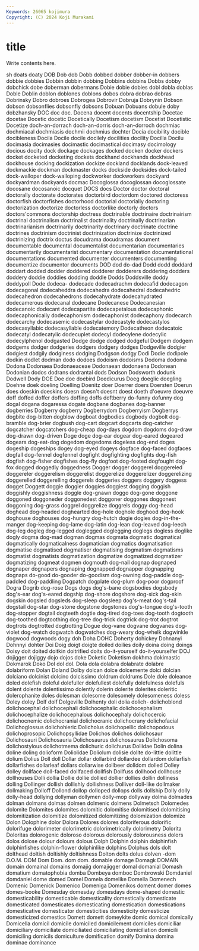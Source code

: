 ```yaml
---
Keywords: 26065 kojimura
Copyright: (C) 2024 Koji Murakami
---
```


# title

Write contents here.



sh doats doaty DOB Dob
dob Dobb dobbed dobber dobber-in dobbers dobbie dobbies Dobbin dobbin
dobbing Dobbins dobbins Dobbs dobby dobchick dobe doberman dobermans Dobie
dobie dobies dobl dobla doblas Doble Doblin doblon doblones doblons
dobos dobra dobrao dobras Dobrinsky Dobro dobroes Dobrogea Dobrovir Dobruja
Dobrynin Dobson dobson dobsonflies dobsonfly dobsons Dobuan Dobuans dobule doby
dobzhansky DOC doc doc. Docena docent docents docentship Docetae docetae
Docetic docetic Docetically Docetism docetism Docetist Docetistic Docetize doch-an-dorrach doch-an-dorris
doch-an-dorroch dochmiac dochmiacal dochmiasis dochmii dochmius dochter Docia docibility docible
docibleness Docila Docile docile docilely docilities docility Docilla Docilu docimasia
docimasies docimastic docimastical docimasy docimology docious docity dock dockage dockages
docked docken docker dockers docket docketed docketing dockets dockhand dockhands
dockhead dockhouse docking dockization dockize dockland docklands dock-leaved dockmackie dockman
dockmaster docks dockside docksides dock-tailed dock-walloper dock-walloping dockworker dockworkers dockyard
dockyardman dockyards docmac Docoglossa docoglossan docoglossate docosane docosanoic docquet DOCS
docs Doctor doctor doctoral doctorally doctorate doctorates doctorbird doctordom doctored
doctoress doctorfish doctorfishes doctorhood doctorial doctorially doctoring doctorization doctorize doctorless
doctorlike doctorly doctors doctors'commons doctorship doctress doctrinable doctrinaire doctrinairism doctrinal
doctrinalism doctrinalist doctrinality doctrinally doctrinarian doctrinarianism doctrinarily doctrinarity doctrinary doctrinate
doctrine doctrines doctrinism doctrinist doctrinization doctrinize doctrinized doctrinizing doctrix doctus
docudrama docudramas document documentable documental documentalist documentarian documentaries documentarily documentarist
documentary documentation documentational documentations documented documenter documenters documenting documentize documentor
documents DOD dod do-dad Dodd dodd doddard doddart dodded dodder
doddered dodderer dodderers doddering dodders doddery doddie doddies dodding doddle
Dodds Doddsville doddy doddypoll Dode dodeca- dodecade dodecadrachm dodecafid dodecagon
dodecagonal dodecaheddra dodecahedra dodecahedral dodecahedric dodecahedron dodecahedrons dodecahydrate dodecahydrated dodecamerous
dodecanal dodecane Dodecanese Dodecanesian dodecanoic dodecant dodecapartite dodecapetalous dodecaphonic dodecaphonically
dodecaphonism dodecaphonist dodecaphony dodecarch dodecarchy dodecasemic dodecastylar dodecastyle dodecastylos dodecasyllabic
dodecasyllable dodecatemory Dodecatheon dodecatoic dodecatyl dodecatylic dodecuplet dodecyl dodecylene dodecylic
dodecylphenol dodgasted Dodge dodge dodged dodgeful Dodgem dodgem dodgems dodger
dodgeries dodgers dodgery dodges Dodgeville dodgier dodgiest dodgily dodginess dodging
Dodgson dodgy Dodi Dodie dodipole dodkin dodlet dodman dodo dodoes
dodoism dodoisms Dodoma dodoma Dodona Dodonaea Dodonaeaceae Dodonaean dodonaena Dodonean
Dodonian dodos dodrans dodrantal dods Dodson Dodsworth dodunk Dodwell Dody
DOE Doe doe doebird Doedicurus Doeg doeglic doegling Doehne doek
doeling Doelling Doenitz doer Doerrer doers Doersten Doerun does doeskin
doeskins doesn doesn't doesnt doest doeth d'oeuvre doeuvre doff doffed
doffer doffers doffing doffs doftberry do-funny dofunny dog dogal dogana
dogaressa dogate dogbane dogbanes dog-banner dogberries Dogberry dogberry Dogberrydom Dogberryism
Dogberrys dogbite dog-bitten dogblow dogboat dogbodies dogbody dogbolt dog-bramble dog-brier
dogbush dog-cart dogcart dogcarts dog-catcher dogcatcher dogcatchers dog-cheap dog-days dogdom
dogdoms dog-draw dog-drawn dog-driven Doge doge dog-ear dogear dog-eared dogeared
dogears dog-eat-dog dogedom dogedoms dogeless dog-end doges dogeship dogeships dogey
dog-eyed dogeys dogface dog-faced dogfaces dogfall dog-fennel dogfennel dogfight dogfighting
dogfights dog-fish dogfish dog-fisher dogfishes dog-fly dogfoot dog-footed dogfought dog-fox
dogged doggedly doggedness Dogger dogger doggerel doggereled doggereler doggerelism doggerelist
doggerelize doggerelizer doggerelizing doggerelled doggerelling doggerels doggeries doggers doggery doggess
dogget Doggett doggie doggier doggies doggiest dogging doggish doggishly doggishness
doggle dog-gnawn doggo dog-gone doggone doggoned doggoneder doggonedest doggoner doggones
doggonest doggoning dog-grass doggrel doggrelize doggrels doggy dog-head doghead dog-headed
doghearted dog-hole doghole doghood dog-hook doghouse doghouses dog-hungry dog-hutch dogie
dogies dog-in-the-manger dog-keeping dog-lame dog-latin dog-lean dog-leaved dog-leech dog-leg dogleg
dog-legged doglegged doglegging doglegs dogless doglike dogly dogma dog-mad dogman
dogmas dogmata dogmatic dogmatical dogmatically dogmaticalness dogmatician dogmatics dogmatisation dogmatise
dogmatised dogmatiser dogmatising dogmatism dogmatisms dogmatist dogmatists dogmatization dogmatize dogmatized
dogmatizer dogmatizing dogmeat dogmen dogmouth dog-nail dognap dognaped dognaper dognapers
dognaping dognapped dognapper dognapping dognaps do-good do-gooder do-goodism dog-owning dog-paddle
dog-paddled dog-paddling Dogpatch dogplate dog-plum dog-poor dogproof Dogra Dogrib dog-rose
Dogs dogs dog's-bane dogsbodies dogsbody dog's-ear dog's-eared dogship dog-shore dogshore
dog-sick dog-skin dogskin dogsled dogsleds dog-sleep dogsleep dog's-meat dog's-tail dogstail
dog-star dog-stone dogstone dogstones dog's-tongue dog's-tooth dog-stopper dogtail dogteeth dogtie
dog-tired dog-toes dog-tooth dogtooth dog-toothed dogtoothing dog-tree dog-trick dogtrick dog-trot
dogtrot dogtrots dogtrotted dogtrotting Dogue dog-vane dogvane dogvanes dog-violet dog-watch
dogwatch dogwatches dog-weary dog-whelk dogwinkle dogwood dogwoods dogy doh Doha
DOHC Doherty dohickey Dohnanyi Dohnnyi dohter Doi Doig doigt doigte
doiled doilies doily doina doing doings Doisy doit doited doitkin
doitrified doits do-it-yourself do-it-yourselfer DOJ dojigger dojiggy dojo dojos doke
Doketic Doketism dokhma dokimastic Dokmarok Doko Dol dol dol. Dola
dola dolabra dolabrate dolabre dolabriform Dolan Doland Dolby dolcan dolce
dolcemente dolci dolcian dolciano dolcinist dolcino dolcissimo doldrum doldrums Dole
dole doleance doled dolefish doleful dolefuller dolefullest dolefully dolefulness dolefuls
dolent dolente dolentissimo dolently dolerin dolerite dolerites doleritic dolerophanite doles
dolesman dolesome dolesomely dolesomeness doless Doley doley Dolf dolf Dolgeville
Dolhenty doli dolia dolich- dolichoblond dolichocephal dolichocephali dolichocephalic dolichocephalism dolichocephalize
dolichocephalous dolichocephaly dolichocercic dolichocnemic dolichocranial dolichocranic dolichocrany dolichofacial Dolichoglossus dolichohieric
Dolicholus dolichopellic dolichopodous dolichoprosopic Dolichopsyllidae Dolichos dolichos dolichosaur Dolichosauri Dolichosauria
Dolichosaurus dolichosaurus Dolichosoma dolichostylous dolichotmema dolichuric dolichurus Doliidae Dolin dolina
doline doling dolioform Doliolidae Doliolum dolisie dolite do-little dolittle dolium
Dolius Doll doll Dollar dollar dollarbird dollardee dollardom dollarfish dollarfishes
dollarleaf dollars dollarwise dollbeer dolldom dolled Dolley dolley dollface doll-faced
dollfaced dollfish Dollfuss dollhood dollhouse dollhouses Dolli dollia Dollie dollie
dollied dollier dollies dollin dolliness dolling Dollinger dollish dollishly dollishness
Dolliver doll-like dollmaker dollmaking Dolloff Dollond dollop dolloped dollops dolls
dollship Dolly dolly dolly-head dollying dollyman dollymen dolly-mop dollyway dolma
dolmades dolman dolmans dolmas dolmen dolmenic dolmens Dolmetsch Dolomedes dolomite
Dolomites dolomites dolomitic dolomitise dolomitised dolomitising dolomitization dolomitize dolomitized dolomitizing
dolomization dolomize Dolon Dolophine dolor Dolora Dolores dolores doloriferous dolorific
dolorifuge dolorimeter dolorimetric dolorimetrically dolorimetry Dolorita Doloritas dolorogenic doloroso dolorous
dolorously dolorousness dolors dolos dolose dolour dolours dolous Dolph Dolphin
dolphin dolphinfish dolphinfishes dolphin-flower dolphinlike dolphins Dolphus dols dolt dolthead
doltish doltishly doltishness Dolton dolts dolus dolven -dom D.O.M. DOM
Dom Dom. dom dom. domable domage Domagk DOMAIN domain domainal
domains domajig domajigger domal domanial Domash domatium domatophobia domba Dombeya
domboc Dombrowski Domdaniel domdaniel dome domed Domel Domela domelike Domella
Domenech Domenic Domenick Domenico Domeniga Domenikos doment domer domes domes-booke
Domesday domesday domesdays dome-shaped domestic domesticability domesticable domesticality domestically domesticate
domesticated domesticates domesticating domestication domestications domesticative domesticator domesticities domesticity domesticize
domesticized domestics Domett domett domeykite domic domical domically Domicella domicil
domicile domiciled domicilement domiciles domiciliar domiciliary domiciliate domiciliated domiciliating domiciliation
domicilii domiciling domicils domiculture domification domify Domina domina dominae dominance
